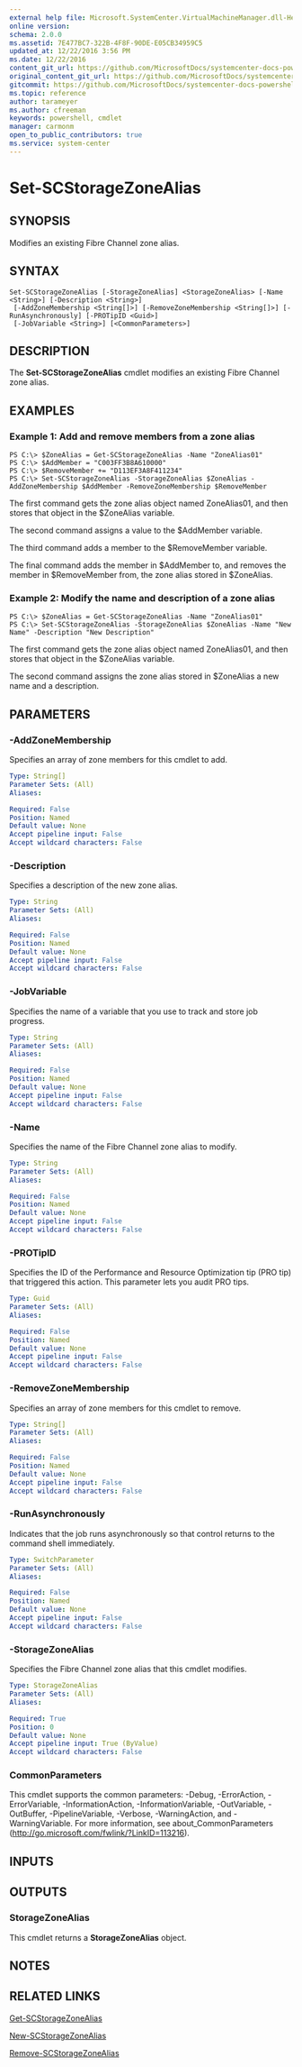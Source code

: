 ```yaml
---
external help file: Microsoft.SystemCenter.VirtualMachineManager.dll-Help.xml
online version: 
schema: 2.0.0
ms.assetid: 7E477BC7-322B-4F8F-90DE-E05CB34959C5
updated_at: 12/22/2016 3:56 PM
ms.date: 12/22/2016
content_git_url: https://github.com/MicrosoftDocs/systemcenter-docs-powershell/blob/live/systemcenter-cmdlets/SystemCenter2016/VirtualMachineManager/vlatest/Set-SCStorageZoneAlias.md
original_content_git_url: https://github.com/MicrosoftDocs/systemcenter-docs-powershell/blob/live/systemcenter-cmdlets/SystemCenter2016/VirtualMachineManager/vlatest/Set-SCStorageZoneAlias.md
gitcommit: https://github.com/MicrosoftDocs/systemcenter-docs-powershell/blob/96e5647587661652225fbdd2c797cd4d59d542bc/systemcenter-cmdlets/SystemCenter2016/VirtualMachineManager/vlatest/Set-SCStorageZoneAlias.md
ms.topic: reference
author: tarameyer
ms.author: cfreeman
keywords: powershell, cmdlet
manager: carmonm
open_to_public_contributors: true
ms.service: system-center
---
```


# Set-SCStorageZoneAlias

## SYNOPSIS
Modifies an existing Fibre Channel zone alias.

## SYNTAX

```
Set-SCStorageZoneAlias [-StorageZoneAlias] <StorageZoneAlias> [-Name <String>] [-Description <String>]
 [-AddZoneMembership <String[]>] [-RemoveZoneMembership <String[]>] [-RunAsynchronously] [-PROTipID <Guid>]
 [-JobVariable <String>] [<CommonParameters>]
```

## DESCRIPTION
The **Set-SCStorageZoneAlias** cmdlet modifies an existing Fibre Channel zone alias.

## EXAMPLES

### Example 1: Add and remove members from a zone alias
```
PS C:\> $ZoneAlias = Get-SCStorageZoneAlias -Name "ZoneAlias01"
PS C:\> $AddMember = "C003FF3B8A610000"
PS C:\> $RemoveMember += "D113EF3A8F411234"
PS C:\> Set-SCStorageZoneAlias -StorageZoneAlias $ZoneAlias -AddZoneMembership $AddMember -RemoveZoneMembership $RemoveMember
```

The first command gets the zone alias object named ZoneAlias01, and then stores that object in the $ZoneAlias variable.

The second command assigns a value to the $AddMember variable.

The third command adds a member to the $RemoveMember variable.

The final command adds the member in $AddMember to, and removes the member in $RemoveMember from, the zone alias stored in $ZoneAlias.

### Example 2: Modify the name and description of a zone alias
```
PS C:\> $ZoneAlias = Get-SCStorageZoneAlias -Name "ZoneAlias01"
PS C:\> Set-SCStorageZoneAlias -StorageZoneAlias $ZoneAlias -Name "New Name" -Description "New Description"
```

The first command gets the zone alias object named ZoneAlias01, and then stores that object in the $ZoneAlias variable.

The second command assigns the zone alias stored in $ZoneAlias a new name and a description.

## PARAMETERS

### -AddZoneMembership
Specifies an array of zone members for this cmdlet to add.

```yaml
Type: String[]
Parameter Sets: (All)
Aliases: 

Required: False
Position: Named
Default value: None
Accept pipeline input: False
Accept wildcard characters: False
```

### -Description
Specifies a description of the new zone alias.

```yaml
Type: String
Parameter Sets: (All)
Aliases: 

Required: False
Position: Named
Default value: None
Accept pipeline input: False
Accept wildcard characters: False
```

### -JobVariable
Specifies the name of a variable that you use to track and store job progress.

```yaml
Type: String
Parameter Sets: (All)
Aliases: 

Required: False
Position: Named
Default value: None
Accept pipeline input: False
Accept wildcard characters: False
```

### -Name
Specifies the name of the Fibre Channel zone alias to modify.

```yaml
Type: String
Parameter Sets: (All)
Aliases: 

Required: False
Position: Named
Default value: None
Accept pipeline input: False
Accept wildcard characters: False
```

### -PROTipID
Specifies the ID of the Performance and Resource Optimization tip (PRO tip) that triggered this action.
This parameter lets you audit PRO tips.

```yaml
Type: Guid
Parameter Sets: (All)
Aliases: 

Required: False
Position: Named
Default value: None
Accept pipeline input: False
Accept wildcard characters: False
```

### -RemoveZoneMembership
Specifies an array of zone members for this cmdlet to remove.

```yaml
Type: String[]
Parameter Sets: (All)
Aliases: 

Required: False
Position: Named
Default value: None
Accept pipeline input: False
Accept wildcard characters: False
```

### -RunAsynchronously
Indicates that the job runs asynchronously so that control returns to the command shell immediately.

```yaml
Type: SwitchParameter
Parameter Sets: (All)
Aliases: 

Required: False
Position: Named
Default value: None
Accept pipeline input: False
Accept wildcard characters: False
```

### -StorageZoneAlias
Specifies the Fibre Channel zone alias that this cmdlet modifies.

```yaml
Type: StorageZoneAlias
Parameter Sets: (All)
Aliases: 

Required: True
Position: 0
Default value: None
Accept pipeline input: True (ByValue)
Accept wildcard characters: False
```

### CommonParameters
This cmdlet supports the common parameters: -Debug, -ErrorAction, -ErrorVariable, -InformationAction, -InformationVariable, -OutVariable, -OutBuffer, -PipelineVariable, -Verbose, -WarningAction, and -WarningVariable. For more information, see about_CommonParameters (http://go.microsoft.com/fwlink/?LinkID=113216).

## INPUTS

## OUTPUTS

### StorageZoneAlias
This cmdlet returns a **StorageZoneAlias** object.

## NOTES

## RELATED LINKS

[Get-SCStorageZoneAlias](xref:SystemCenter2016/VirtualMachineManager/vlatest/Get-SCStorageZoneAlias.md)

[New-SCStorageZoneAlias](xref:SystemCenter2016/VirtualMachineManager/vlatest/New-SCStorageZoneAlias.md)

[Remove-SCStorageZoneAlias](xref:SystemCenter2016/VirtualMachineManager/vlatest/Remove-SCStorageZoneAlias.md)

